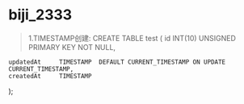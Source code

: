 # biji_2333

> 1.TIMESTAMP创建: 
  CREATE TABLE test
  (
    id            INT(10) UNSIGNED PRIMARY KEY   NOT NULL,

    updatedAt     TIMESTAMP  DEFAULT CURRENT_TIMESTAMP ON UPDATE CURRENT_TIMESTAMP,
    createdAt     TIMESTAMP
  );
